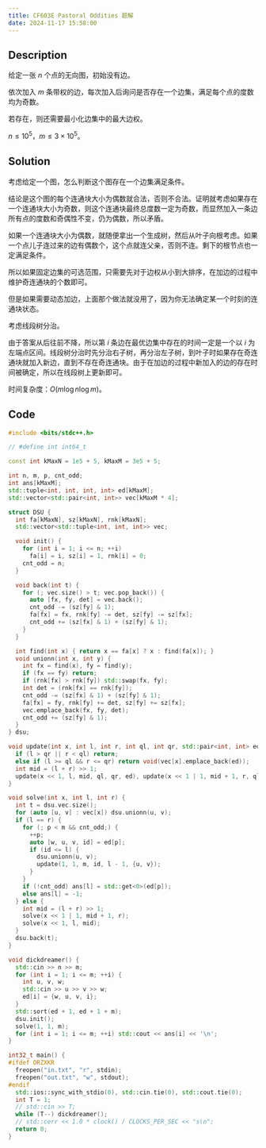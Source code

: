 ```yaml
---
title: CF603E Pastoral Oddities 题解
date: 2024-11-17 15:58:00
---
```


## Description

给定一张 $n$ 个点的无向图，初始没有边。

依次加入 $m$ 条带权的边，每次加入后询问是否存在一个边集，满足每个点的度数均为奇数。

若存在，则还需要最小化边集中的最大边权。

$n \le 10^5$，$m \le 3 \times 10^5$。

## Solution

考虑给定一个图，怎么判断这个图存在一个边集满足条件。

结论是这个图的每个连通块大小为偶数就合法，否则不合法。证明就考虑如果存在一个连通块大小为奇数，则这个连通块最终总度数一定为奇数，而显然加入一条边所有点的度数和奇偶性不变，仍为偶数，所以矛盾。

如果一个连通块大小为偶数，就随便拿出一个生成树，然后从叶子向根考虑。如果一个点儿子连过来的边有偶数个，这个点就连父亲，否则不连。剩下的根节点也一定满足条件。

所以如果固定边集的可选范围，只需要先对于边权从小到大排序，在加边的过程中维护奇连通块的个数即可。

但是如果需要动态加边，上面那个做法就没用了，因为你无法确定某一个时刻的连通块状态。

考虑线段树分治。

由于答案从后往前不降，所以第 $i$ 条边在最优边集中存在的时间一定是一个以 $i$ 为左端点区间。线段树分治时先分治右子树，再分治左子树，到叶子时如果存在奇连通块就加入新边，直到不存在奇连通块。由于在加边的过程中新加入的边的存在时间被确定，所以在线段树上更新即可。

时间复杂度：$O(m\log n\log m)$。

## Code

```cpp
#include <bits/stdc++.h>

// #define int int64_t

const int kMaxN = 1e5 + 5, kMaxM = 3e5 + 5;

int n, m, p, cnt_odd;
int ans[kMaxM];
std::tuple<int, int, int, int> ed[kMaxM];
std::vector<std::pair<int, int>> vec[kMaxM * 4];

struct DSU {
  int fa[kMaxN], sz[kMaxN], rnk[kMaxN];
  std::vector<std::tuple<int, int, int>> vec;

  void init() {
    for (int i = 1; i <= n; ++i)
      fa[i] = i, sz[i] = 1, rnk[i] = 0;
    cnt_odd = n;
  }

  void back(int t) {
    for (; vec.size() > t; vec.pop_back()) {
      auto [fx, fy, det] = vec.back();
      cnt_odd -= (sz[fy] & 1);
      fa[fx] = fx, rnk[fy] -= det, sz[fy] -= sz[fx];
      cnt_odd += (sz[fx] & 1) + (sz[fy] & 1);
    }
  }

  int find(int x) { return x == fa[x] ? x : find(fa[x]); }
  void unionn(int x, int y) {
    int fx = find(x), fy = find(y);
    if (fx == fy) return;
    if (rnk[fx] > rnk[fy]) std::swap(fx, fy);
    int det = (rnk[fx] == rnk[fy]);
    cnt_odd -= (sz[fx] & 1) + (sz[fy] & 1);
    fa[fx] = fy, rnk[fy] += det, sz[fy] += sz[fx];
    vec.emplace_back(fx, fy, det);
    cnt_odd += (sz[fy] & 1);
  }
} dsu;

void update(int x, int l, int r, int ql, int qr, std::pair<int, int> ed) {
  if (l > qr || r < ql) return;
  else if (l >= ql && r <= qr) return void(vec[x].emplace_back(ed));
  int mid = (l + r) >> 1;
  update(x << 1, l, mid, ql, qr, ed), update(x << 1 | 1, mid + 1, r, ql, qr, ed);
}

void solve(int x, int l, int r) {
  int t = dsu.vec.size();
  for (auto [u, v] : vec[x]) dsu.unionn(u, v);
  if (l == r) {
    for (; p < m && cnt_odd;) {
      ++p;
      auto [w, u, v, id] = ed[p];
      if (id <= l) {
        dsu.unionn(u, v);
        update(1, 1, m, id, l - 1, {u, v});
      }
    }
    if (!cnt_odd) ans[l] = std::get<0>(ed[p]);
    else ans[l] = -1;
  } else {
    int mid = (l + r) >> 1;
    solve(x << 1 | 1, mid + 1, r);
    solve(x << 1, l, mid);
  }
  dsu.back(t);
}

void dickdreamer() {
  std::cin >> n >> m;
  for (int i = 1; i <= m; ++i) {
    int u, v, w;
    std::cin >> u >> v >> w;
    ed[i] = {w, u, v, i};
  }
  std::sort(ed + 1, ed + 1 + m);
  dsu.init();
  solve(1, 1, m);
  for (int i = 1; i <= m; ++i) std::cout << ans[i] << '\n';
}

int32_t main() {
#ifdef ORZXKR
  freopen("in.txt", "r", stdin);
  freopen("out.txt", "w", stdout);
#endif
  std::ios::sync_with_stdio(0), std::cin.tie(0), std::cout.tie(0);
  int T = 1;
  // std::cin >> T;
  while (T--) dickdreamer();
  // std::cerr << 1.0 * clock() / CLOCKS_PER_SEC << "s\n";
  return 0;
}
```